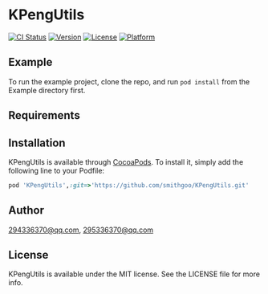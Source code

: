 # KPengUtils

[![CI Status](https://img.shields.io/travis/294336370@qq.com/KPengUtils.svg?style=flat)](https://travis-ci.org/294336370@qq.com/KPengUtils)
[![Version](https://img.shields.io/cocoapods/v/KPengUtils.svg?style=flat)](https://cocoapods.org/pods/KPengUtils)
[![License](https://img.shields.io/cocoapods/l/KPengUtils.svg?style=flat)](https://cocoapods.org/pods/KPengUtils)
[![Platform](https://img.shields.io/cocoapods/p/KPengUtils.svg?style=flat)](https://cocoapods.org/pods/KPengUtils)

## Example

To run the example project, clone the repo, and run `pod install` from the Example directory first.

## Requirements

## Installation

KPengUtils is available through [CocoaPods](https://cocoapods.org). To install
it, simply add the following line to your Podfile:

```ruby
pod 'KPengUtils',:git=>'https://github.com/smithgoo/KPengUtils.git'

```

## Author

294336370@qq.com, 295336370@qq.com

## License

KPengUtils is available under the MIT license. See the LICENSE file for more info.
